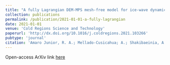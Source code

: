 ```yaml
---
title: "A fully Lagrangian DEM-MPS mesh-free model for ice-wave dynamics"
collection: publications
permalink: /publication/2021-01-01-a-fully-lagrangian
date: 2021-01-01
venue: 'Cold Regions Science and Technology'
paperurl: 'http://dx.doi.org/10.1016/j.coldregions.2021.103266'
pubtype: 'journal'
citation: 'Amaro Junior, R. A.; Mellado-Cusicahua; A.; Shakibaeinia, A.; Cheng, L. Y. (2021). &quot;A fully Lagrangian DEM-MPS mesh-free model for ice-wave dynamics.&quot; <i>Cold Regions Science and Technology</i>, 186'
---
```


Open-access ArXiv link <a href="https://doi.org/10.48550/arXiv.2203.08818" target="_blank">here</a>